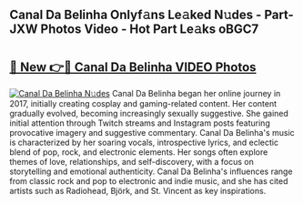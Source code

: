 ## Canal Da Belinha Onlyf𝚊ns Le𝚊ked N𝚞des - Part-JXW Photos Video - Hot Part Le𝚊ks oBGC7

# <h2><a href="http://ab63669.deff.icu/?id=Canal+Da+Belinha">🔗 New 👉🔴 Canal Da Belinha VIDEO Photos</a></h2>

[![Canal Da Belinha N𝚞des](https://i.imgur.com/rIISA9y.gif)](http://ab63669.deff.icu/?id=Canal+Da+Belinha)
Canal Da Belinha began her online journey in 2017, initially creating cosplay and gaming-related content. Her content gradually evolved, becoming increasingly sexually suggestive. She gained initial attention through Twitch streams and Instagram posts featuring provocative imagery and suggestive commentary. Canal Da Belinha's music is characterized by her soaring vocals, introspective lyrics, and eclectic blend of pop, rock, and electronic elements. Her songs often explore themes of love, relationships, and self-discovery, with a focus on storytelling and emotional authenticity. Canal Da Belinha's influences range from classic rock and pop to electronic and indie music, and she has cited artists such as Radiohead, Björk, and St. Vincent as key inspirations.
